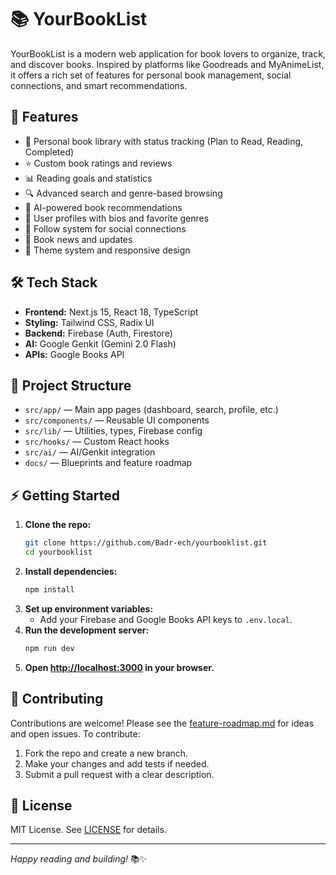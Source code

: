 # 📚 YourBookList

YourBookList is a modern web application for book lovers to organize, track, and discover books. Inspired by platforms like Goodreads and MyAnimeList, it offers a rich set of features for personal book management, social connections, and smart recommendations.

## 🚀 Features

- 📖 Personal book library with status tracking (Plan to Read, Reading, Completed)
- ⭐ Custom book ratings and reviews
- 📊 Reading goals and statistics
- 🔍 Advanced search and genre-based browsing
- 🤖 AI-powered book recommendations
- 👥 User profiles with bios and favorite genres
- 🔗 Follow system for social connections
- 📰 Book news and updates
- 🎨 Theme system and responsive design

## 🛠️ Tech Stack

- **Frontend:** Next.js 15, React 18, TypeScript
- **Styling:** Tailwind CSS, Radix UI
- **Backend:** Firebase (Auth, Firestore)
- **AI:** Google Genkit (Gemini 2.0 Flash)
- **APIs:** Google Books API

## 📂 Project Structure

- `src/app/` — Main app pages (dashboard, search, profile, etc.)
- `src/components/` — Reusable UI components
- `src/lib/` — Utilities, types, Firebase config
- `src/hooks/` — Custom React hooks
- `src/ai/` — AI/Genkit integration
- `docs/` — Blueprints and feature roadmap

## ⚡ Getting Started

1. **Clone the repo:**
   ```sh
   git clone https://github.com/Badr-ech/yourbooklist.git
   cd yourbooklist
   ```
2. **Install dependencies:**
   ```sh
   npm install
   ```
3. **Set up environment variables:**
   - Add your Firebase and Google Books API keys to `.env.local`.
4. **Run the development server:**
   ```sh
   npm run dev
   ```
5. **Open [http://localhost:3000](http://localhost:3000) in your browser.**

## 📝 Contributing

Contributions are welcome! Please see the [feature-roadmap.md](docs/feature-roadmap.md) for ideas and open issues. To contribute:

1. Fork the repo and create a new branch.
2. Make your changes and add tests if needed.
3. Submit a pull request with a clear description.

## 📄 License

MIT License. See [LICENSE](LICENSE) for details.

---

*Happy reading and building!* 📚✨
